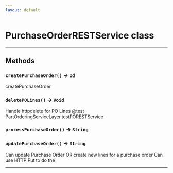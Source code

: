 ```yaml
---
layout: default
---
```

# PurchaseOrderRESTService class
---
## Methods
### `createPurchaseOrder()` → `Id`

 createPurchaseOrder

### `deletePOLines()` → `Void`

 Handle httpdelete for PO Lines @test PartOrderingServiceLayer.testPORESTService

### `processPurchaseOrder()` → `String`
### `updatePurchaseOrder()` → `String`

 Can update Purchase Order OR create new lines for a purchase order Can use HTTP Put to do the

---
